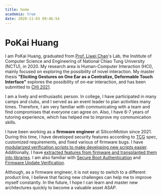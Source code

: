 ```yaml
---
title: home
academia: true
date: 2020-11-03 09:46:54
---
```


# PoKai Huang
I am PoKai Huang, graduated from [Prof. Liwei Chan](https://people.cs.nctu.edu.tw/~liweichan/)'s Lab, the Institute of Computer Science and Engineering of National Chiao Tung University (NCTU), in 2020. My research area is Human-Computer Interaction (HCI), mainly focused on exploring the possibility of novel interaction. My master thesis **"Eliciting Gestures on One Ear as a Centralize, Deformable Touch Interface"** explores the possibility of on-ear interaction, and has been submitted to [CHI 2021](https://chi2021.acm.org).<p>

I am a lively and enthusiastic person. In college, I have participated in many camps and clubs, and I served as an event leader to plan activities many times. Therefore, I am very familiar with communicating with a team and find compromises that everyone can agree on. Also, I have 6-7 years of tutoring experience, which has helped me to improve my communication skills.

I have been working as a **firmware engineer** at SiliconMotion since 2021. During this time, I have developed security features according to [TCG](https://trustedcomputinggroup.org/) spec, customized requirements, and fixed various of firmware bugs. I have <u>modularized verification scripts to make developing new scripts easier</u>. Additionally, I have <u>extracted features from firmware and transplanted them into libraries</u>. I am also familiar with <u>Secure Boot Authentication</u> and <u>Firmware Update Verification</u>.

Although, as a firmware engineer, it is not easy to switch to a different product line, I believe that facing new challenges can help me to improve myself constantly. In the future, I hope I can learn and master new architectures quickly to become a valuable asset ASAP.